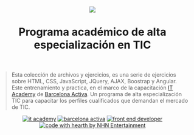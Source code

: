 <h1 align="center">

<img src="https://cibernarium.barcelonactiva.cat/documents/10180/693138/IT+logo.png/1c84715b-b403-4f41-9b5d-8691f99dec40?t=1520933248611">
<br>
<br> Programa académico de alta especialización en TIC

<br>
    <br>
</h1>

> Esta colección de archivos y ejercicios, es una serie de ejercicios sobre HTML, CSS, JavaScript, JQuery, AJAX, Boostrap y Angular. Este entrenamiento y practica, en el marco de la capacitación [IT Academy](https://cibernarium.barcelonactiva.cat/it-academy) de [Barcelona Activa](http://www.barcelonactiva.cat). Un programa de alta especialización TIC para capacitar los perfiles cualificados que demandan el mercado de TIC.

<div align="center"> 

 [![it academy](https://img.shields.io/badge/IT%20Academy-2018--2019-d50283.svg)](https://cibernarium.barcelonactiva.cat/it-academy)
 [![barcelona activa](https://img.shields.io/badge/Barcelona-Activa-0084B4.svg)](http://www.barcelonactiva.cat)
 [![front end developer](https://img.shields.io/badge/developer-front--end-blue.svg)](https://en.wikipedia.org/wiki/Front-end_web_development)
  [![code with hearth by NHN Entertainment](https://img.shields.io/badge/%3C%2F%3E%20with%20%E2%99%A5%20by-German%20Wt-ff1414.svg)](https://github.com/germanwt)
